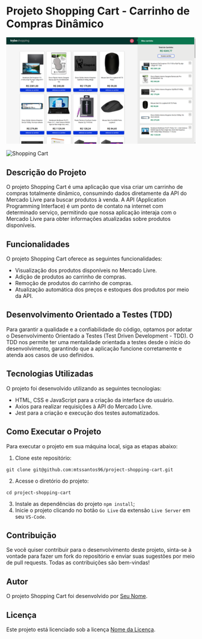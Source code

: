 # Projeto Shopping Cart - Carrinho de Compras Dinâmico

![Shopping Cart](./assets//projectImages/projetoShoppingCart.png)

![Shopping Cart](./assets//projectImages/projetoShoppingCart.gif)

## Descrição do Projeto

O projeto Shopping Cart é uma aplicação que visa criar um carrinho de compras totalmente dinâmico, consumindo dados diretamente da API do Mercado Livre para buscar produtos à venda. A API (Application Programming Interface) é um ponto de contato na internet com determinado serviço, permitindo que nossa aplicação interaja com o Mercado Livre para obter informações atualizadas sobre produtos disponíveis.

## Funcionalidades

O projeto Shopping Cart oferece as seguintes funcionalidades:

- Visualização dos produtos disponíveis no Mercado Livre.
- Adição de produtos ao carrinho de compras.
- Remoção de produtos do carrinho de compras.
- Atualização automática dos preços e estoques dos produtos por meio da API.

## Desenvolvimento Orientado a Testes (TDD)

Para garantir a qualidade e a confiabilidade do código, optamos por adotar o Desenvolvimento Orientado a Testes (Test Driven Development - TDD). O TDD nos permite ter uma mentalidade orientada a testes desde o início do desenvolvimento, garantindo que a aplicação funcione corretamente e atenda aos casos de uso definidos.

## Tecnologias Utilizadas

O projeto foi desenvolvido utilizando as seguintes tecnologias:

- HTML, CSS e JavaScript para a criação da interface do usuário.
- Axios para realizar requisições à API do Mercado Livre.
- Jest para a criação e execução dos testes automatizados.

## Como Executar o Projeto

Para executar o projeto em sua máquina local, siga as etapas abaixo:

1. Clone este repositório:
```
git clone git@github.com:mtssantos96/project-shopping-cart.git
```
2. Acesse o diretório do projeto:
```
cd project-shopping-cart
```
3. Instale as dependências do projeto `npm install`;
4. Inicie o projeto clicando no botão `Go Live` da extensão `Live Server` em seu `VS-Code`.

## Contribuição

Se você quiser contribuir para o desenvolvimento deste projeto, sinta-se à vontade para fazer um fork do repositório e enviar suas sugestões por meio de pull requests. Todas as contribuições são bem-vindas!

## Autor

O projeto Shopping Cart foi desenvolvido por [Seu Nome](https://github.com/seu-usuario).

## Licença

Este projeto está licenciado sob a licença [Nome da Licença](link-para-licenca).
